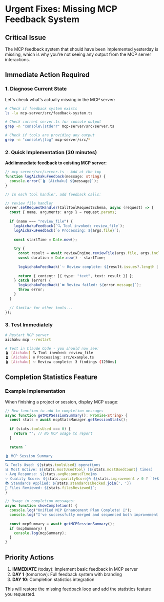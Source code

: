 # Urgent Fixes: Missing MCP Feedback System

## Critical Issue

The MCP feedback system that should have been implemented yesterday is missing, which is why you're not seeing any output from the MCP server interactions.

## Immediate Action Required

### 1. Diagnose Current State

Let's check what's actually missing in the MCP server:

```bash
# Check if feedback system exists
ls -la mcp-server/src/feedback-system.ts

# Check current server.ts for console output
grep -n "console\|stderr" mcp-server/src/server.ts

# Check if tools are providing any output
grep -n "console\|log" mcp-server/src/*
```

### 2. Quick Implementation (30 minutes)

**Add immediate feedback to existing MCP server:**

```typescript
// mcp-server/src/server.ts - Add at the top
function logAichakuFeedback(message: string) {
  console.error(`🪴 [Aichaku] ${message}`);
}

// In each tool handler, add feedback calls:

// review_file handler
server.setRequestHandler(CallToolRequestSchema, async (request) => {
  const { name, arguments: args } = request.params;
  
  if (name === "review_file") {
    logAichakuFeedback(`🔍 Tool invoked: review_file`);
    logAichakuFeedback(`⚙️ Processing: ${args.file}`);
    
    const startTime = Date.now();
    
    try {
      const result = await reviewEngine.reviewFile(args.file, args.includeExternal);
      const duration = Date.now() - startTime;
      
      logAichakuFeedback(`✨ Review complete: ${result.issues?.length || 0} findings (${duration}ms)`);
      
      return { content: [{ type: "text", text: result }] };
    } catch (error) {
      logAichakuFeedback(`❌ Review failed: ${error.message}`);
      throw error;
    }
  }
  
  // Similar for other tools...
});
```

### 3. Test Immediately

```bash
# Restart MCP server
aichaku mcp --restart

# Test in Claude Code - you should now see:
🪴 [Aichaku] 🔍 Tool invoked: review_file
🪴 [Aichaku] ⚙️ Processing: src/example.ts  
🪴 [Aichaku] ✨ Review complete: 3 findings (1200ms)
```

## Completion Statistics Feature

### Example Implementation

When finishing a project or session, display MCP usage:

```typescript
// New function to add to completion messages
async function getMCPSessionSummary(): Promise<string> {
  const stats = await mcpStatsManager.getSessionStats();
  
  if (stats.toolsUsed === 0) {
    return ""; // No MCP usage to report
  }
  
  return `

🪴 MCP Session Summary
━━━━━━━━━━━━━━━━━━━━━━━━━━━━━━━━━━━━━━━━
🔍 Tools Used: ${stats.toolsUsed} operations
📊 Most Active: ${stats.mostUsedTool} (${stats.mostUsedCount} times)
⚡ Avg Response: ${stats.avgResponseTime}ms
✨ Quality Score: ${stats.qualityScore}% ${stats.improvement > 0 ? `(+${stats.improvement}% improvement)` : ''}
📚 Standards Applied: ${stats.standardsChecked.join(', ')}
🎯 Files Reviewed: ${stats.filesReviewed}`;
}

// Usage in completion messages:
async function showCompletion() {
  console.log("Unified MCP Enhancement Plan Complete! 🌿");
  console.log("I've successfully merged and sequenced both improvement efforts...");
  
  const mcpSummary = await getMCPSessionSummary();
  if (mcpSummary) {
    console.log(mcpSummary);
  }
}
```

## Priority Actions

1. **IMMEDIATE** (today): Implement basic feedback in MCP server
2. **DAY 1** (tomorrow): Full feedback system with branding
3. **DAY 10**: Completion statistics integration

This will restore the missing feedback loop and add the statistics feature you requested.